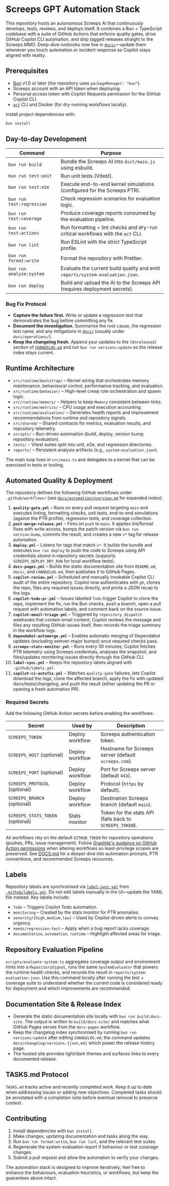 # Screeps GPT Automation Stack

This repository hosts an autonomous Screeps AI that continuously develops, tests, reviews, and deploys itself. It combines a Bun + TypeScript codebase with a suite of GitHub Actions that enforce quality gates, drive GitHub Copilot CLI automation, and ship tagged releases straight to the Screeps MMO. Deep-dive runbooks now live in [`docs/`](docs/)—update them whenever you touch automation or incident response so Copilot stays aligned with reality.

## Prerequisites

- [Bun](https://bun.sh/) v1.0 or later (the repository uses `packageManager: "bun"`).
- Screeps account with an API token when deploying.
- Personal access token with Copilot Requests permission for the GitHub Copilot CLI.
- [`act`](https://github.com/nektos/act) CLI and Docker (for dry-running workflows locally).

Install project dependencies with:

```bash
bun install
```

## Day-to-day Development

| Command                   | Purpose                                                                         |
| ------------------------- | ------------------------------------------------------------------------------- |
| `bun run build`           | Bundle the Screeps AI into `dist/main.js` using esbuild.                        |
| `bun run test:unit`       | Run unit tests (Vitest).                                                        |
| `bun run test:e2e`        | Execute end-to-end kernel simulations (configured for the Screeps PTR).         |
| `bun run test:regression` | Check regression scenarios for evaluation logic.                                |
| `bun run test:coverage`   | Produce coverage reports consumed by the evaluation pipeline.                   |
| `bun run test:actions`    | Run formatting + lint checks and dry-run critical workflows with the `act` CLI. |
| `bun run lint`            | Run ESLint with the strict TypeScript profile.                                  |
| `bun run format:write`    | Format the repository with Prettier.                                            |
| `bun run analyze:system`  | Evaluate the current build quality and emit `reports/system-evaluation.json`.   |
| `bun run deploy`          | Build and upload the AI to the Screeps API (requires deployment secrets).       |

### Bug Fix Protocol

- **Capture the failure first.** Write or update a regression test that demonstrates the bug before committing any fix.
- **Document the investigation.** Summarise the root cause, the regression test name, and any mitigations in [`docs/`](docs/) (usually under `docs/operations/`).
- **Keep the changelog fresh.** Append your updates to the `[Unreleased]` section of [`CHANGELOG.md`](CHANGELOG.md) and run `bun run versions:update` so the release index stays current.

## Runtime Architecture

- `src/runtime/bootstrap/` – Kernel wiring that orchestrates memory maintenance, behavioural control, performance tracking, and evaluation.
- `src/runtime/behavior/` – High-level creep role orchestration and spawn logic.
- `src/runtime/memory/` – Helpers to keep `Memory` consistent between ticks.
- `src/runtime/metrics/` – CPU usage and execution accounting.
- `src/runtime/evaluation/` – Generates health reports and improvement recommendations from runtime and repository signals.
- `src/shared/` – Shared contracts for metrics, evaluation results, and repository telemetry.
- `scripts/` – Bun-driven automation (build, deploy, version bump, repository evaluation).
- `tests/` – Vitest suites split into unit, e2e, and regression directories.
- `reports/` – Persistent analysis artifacts (e.g., `system-evaluation.json`).

The main loop lives in `src/main.ts` and delegates to a kernel that can be exercised in tests or tooling.

## Automated Quality & Deployment

The repository defines the following GitHub workflows under `.github/workflows/` (see [`docs/automation/overview.md`](docs/automation/overview.md) for expanded notes):

1. **`quality-gate.yml`** – Runs on every pull request targeting `main` and executes linting, formatting checks, unit tests, end-to-end simulations (against the PTR profile), regression tests, and coverage collection.
2. **`post-merge-release.yml`** – Fires on `push` to `main`. It applies lint/format fixes with write access, bumps the patch version via `bun run version:bump`, commits the result, and creates a new `v*` tag for release automation.
3. **`deploy.yml`** – Listens for tags that match `v*`. It builds the bundle and executes `bun run deploy` to push the code to Screeps using API credentials stored in repository secrets (supports `SCREEPS_DEPLOY_DRY_RUN` for local workflow tests).
4. **`docs-pages.yml`** – Builds the static documentation site from `README.md`, `docs/`, and `CHANGELOG.md`, then publishes it to GitHub Pages.
5. **`copilot-review.yml`** – Scheduled and manually invokable Copilot CLI audit of the entire repository. Copilot now authenticates with `gh`, clones the repo, files any required issues directly, and prints a JSON recap to the logs.
6. **`copilot-todo-pr.yml`** – Issues labelled `Todo` trigger Copilot to clone the repo, implement the fix, run the Bun checks, push a branch, open a pull request with automation labels, and comment back on the source issue.
7. **`copilot-email-triage.yml`** – Triggered by `repository_dispatch` webhooks that contain email content; Copilot reviews the message and files any resulting GitHub issues itself, then records the triage summary in the workflow logs.
8. **`dependabot-automerge.yml`** – Enables automatic merging of Dependabot updates (excluding semver-major bumps) once required checks pass.
9. **`screeps-stats-monitor.yml`** – Runs every 30 minutes; Copilot fetches PTR telemetry using Screeps credentials, analyses the snapshot, and files/updates monitoring issues directly through the GitHub CLI.
10. **`label-sync.yml`** – Keeps the repository labels aligned with `.github/labels.yml`.
11. **`copilot-ci-autofix.yml`** – Watches `quality-gate` failures, lets Copilot download the logs, clone the affected branch, apply the fix with updated docs/tests/changelog, and push the result (either updating the PR or opening a fresh automation PR).

### Required Secrets

Add the following GitHub Action secrets before enabling the workflows:

| Secret                           | Used by         | Description                                              |
| -------------------------------- | --------------- | -------------------------------------------------------- |
| `SCREEPS_TOKEN`                  | Deploy workflow | Screeps authentication token.                            |
| `SCREEPS_HOST` (optional)        | Deploy workflow | Hostname for Screeps server (default `screeps.com`).     |
| `SCREEPS_PORT` (optional)        | Deploy workflow | Port for Screeps server (default `443`).                 |
| `SCREEPS_PROTOCOL` (optional)    | Deploy workflow | Protocol (`https` by default).                           |
| `SCREEPS_BRANCH` (optional)      | Deploy workflow | Destination Screeps branch (default `main`).             |
| `SCREEPS_STATS_TOKEN` (optional) | Stats monitor   | Token for the stats API (falls back to `SCREEPS_TOKEN`). |

All workflows rely on the default `GITHUB_TOKEN` for repository operations (pushes, PRs, issue management). Follow [Graphite's guidance on GitHub Action permissions](https://graphite.dev/guides/github-actions-permissions) when altering workflows so least-privilege scopes are preserved. See [DOCS.md](DOCS.md) for a deeper dive into automation prompts, PTR conventions, and recommended Screeps resources.

## Labels

Repository labels are synchronised via [`label-sync.yml`](.github/workflows/label-sync.yml) from [`.github/labels.yml`](.github/labels.yml). Do not edit labels manually in the UI—update the YAML file instead. Key labels include:

- `Todo` – Triggers Copilot Todo automation.
- `monitoring` – Created by the stats monitor for PTR anomalies.
- `severity/{high,medium,low}` – Used by Copilot-driven alerts to convey urgency.
- `needs/regression-test` – Apply when a bug report lacks coverage.
- `documentation`, `automation`, `runtime` – Highlight affected areas for triage.

## Repository Evaluation Pipeline

`scripts/evaluate-system.ts` aggregates coverage output and environment hints into a `RepositorySignal`, runs the same `SystemEvaluator` that powers the runtime health checks, and records the result in `reports/system-evaluation.json`. Use this command locally after running the test + coverage suite to understand whether the current code is considered ready for deployment and which improvements are recommended.

## Documentation Site & Release Index

- Generate the static documentation site locally with `bun run build:docs-site`. The output is written to `build/docs-site/` and matches what GitHub Pages serves from the `docs-pages` workflow.
- Keep the changelog index synchronised by running `bun run versions:update` after editing `CHANGELOG.md`; the command updates `docs/changelog/versions.{json,md}` which power the release history page.
- The hosted site provides light/dark themes and surfaces links to every documented release.

## TASKS.md Protocol

`TASKS.md` tracks active and recently completed work. Keep it up to date when addressing issues or adding new objectives. Completed tasks should be annotated with a completion note before eventual removal to preserve context.

## Contributing

1. Install dependencies with `bun install`.
2. Make changes, updating documentation and tasks along the way.
3. Run `bun run format:write`, `bun run lint`, and the relevant test suites.
4. Regenerate the system evaluation report if behaviour or test coverage changes.
5. Submit a pull request and allow the automation to verify your changes.

The automation stack is designed to improve iteratively; feel free to enhance the behaviours, evaluation heuristics, or workflows, but keep the guarantees above intact.

